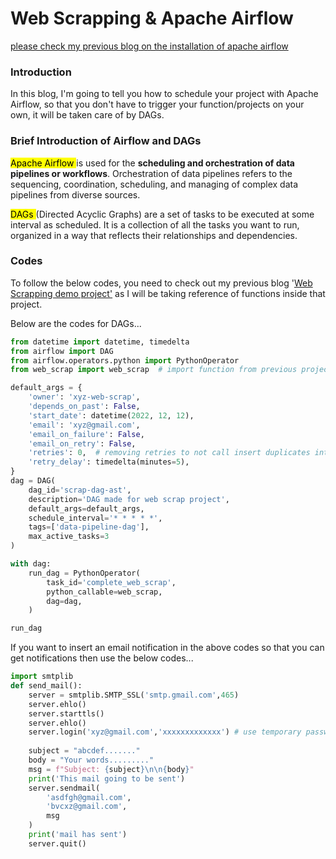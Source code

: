 # Web Scrapping & Apache Airflow

[please check my previous blog on the installation of apache airflow](https://rohan-anand.hashnode.dev/apache-airflow-installation)

### Introduction

In this blog, I'm going to tell you how to schedule your project with Apache Airflow, so that you don't have to trigger your function/projects on your own, it will be taken care of by DAGs.

### Brief Introduction of Airflow and DAGs

<mark>Apache Airflow </mark> is used for the **scheduling and orchestration of data pipelines or workflows**. Orchestration of data pipelines refers to the sequencing, coordination, scheduling, and managing of complex data pipelines from diverse sources.

<mark>DAGs </mark> (Directed Acyclic Graphs) are a set of tasks to be executed at some interval as scheduled. It is a collection of all the tasks you want to run, organized in a way that reflects their relationships and dependencies.

### Codes

To follow the below codes, you need to check out my previous blog '[Web Scrapping demo project'](https://rohan-anand.hashnode.dev/web-scrapping-demo-project) as I will be taking reference of functions inside that project.

Below are the codes for DAGs...

```python
from datetime import datetime, timedelta
from airflow import DAG
from airflow.operators.python import PythonOperator
from web_scrap import web_scrap  # import function from previous project

default_args = {
    'owner': 'xyz-web-scrap',
    'depends_on_past': False,
    'start_date': datetime(2022, 12, 12),
    'email': 'xyz@gmail.com',
    'email_on_failure': False,
    'email_on_retry': False,
    'retries': 0,  # removing retries to not call insert duplicates into BigQuery
    'retry_delay': timedelta(minutes=5),
}
dag = DAG(
    dag_id='scrap-dag-ast',
    description='DAG made for web scrap project',
    default_args=default_args,
    schedule_interval='* * * * *',
    tags=['data-pipeline-dag'],
    max_active_tasks=3
)

with dag:
    run_dag = PythonOperator(
        task_id='complete_web_scrap',
        python_callable=web_scrap,
        dag=dag,
    )

run_dag
```

If you want to insert an email notification in the above codes so that you can get notifications then use the below codes...

```python
import smtplib
def send_mail():
    server = smtplib.SMTP_SSL('smtp.gmail.com',465)
    server.ehlo()
    server.starttls()
    server.ehlo()
    server.login('xyz@gmail.com','xxxxxxxxxxxxx') # use temporary passwords from google passwords
    
    subject = "abcdef......."
    body = "Your words........."
    msg = f"Subject: {subject}\n\n{body}"
    print('This mail going to be sent')
    server.sendmail(
        'asdfgh@gmail.com',
        'bvcxz@gmail.com',
        msg
    )
    print('mail has sent')
    server.quit()
```